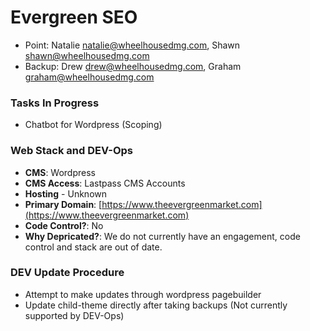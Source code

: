 # Evergreen SEO
- Point: Natalie <natalie@wheelhousedmg.com>, Shawn <shawn@wheelhousedmg.com>
- Backup: Drew <drew@wheelhousedmg.com>, Graham <graham@wheelhousedmg.com>

### Tasks In Progress

- Chatbot for Wordpress (Scoping)

### Web Stack and DEV-Ops

- **CMS**: Wordpress
- **CMS Access**: Lastpass CMS Accounts
- **Hosting** - Unknown
- **Primary Domain**: [https://www.theevergreenmarket.com](https://www.theevergreenmarket.com)
- **Code Control?**: No
- **Why Depricated?**: We do not currently have an engagement, code control and stack are out of date.

### DEV Update Procedure

- Attempt to make updates through wordpress pagebuilder
- Update child-theme directly after taking backups (Not currently supported by DEV-Ops)